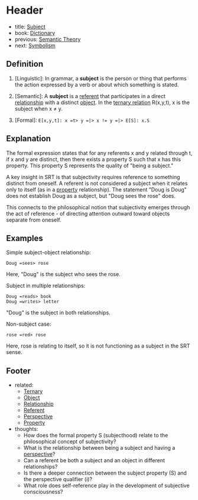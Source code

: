 # Header
- title: [Subject](subject.md)
- book: [Dictionary](.dictionary.md)
- previous: [Semantic Theory](semantic-theory.md)
- next: [Symbolism](symbolism.md)

## Definition

1. [Linguistic]: In grammar, a **subject** is the person or thing that performs the action expressed by a verb or about which something is stated.

2. [Semantic]: A **subject** is a [referent](referent.md) that participates in a direct [relationship](relationship.md) with a distinct [object](object.md). In the [ternary relation](ternary.md) R(x,y,t), x is the subject when x ≠ y.

3. [Formal]: `E[x,y,t]: x =t> y =|> x != y =|> E[S]: x.S`

## Explanation

The formal expression states that for any referents x and y related through t, if x and y are distinct, then there exists a property S such that x has this property. This property S represents the quality of "being a subject."

A key insight in SRT is that subjectivity requires reference to something distinct from oneself. A referent is not considered a subject when it relates only to itself (as in a [property](property.md) relationship). The statement "Doug is Doug" does not establish Doug as a subject, but "Doug sees the rose" does.

This connects to the philosophical notion that subjectivity emerges through the act of reference - of directing attention outward toward objects separate from oneself.

## Examples

Simple subject-object relationship:
```
Doug =sees> rose
```
Here, "Doug" is the subject who sees the rose.

Subject in multiple relationships:
```
Doug =reads> book
Doug =writes> letter
```
"Doug" is the subject in both relationships.

Non-subject case:
```
rose =red> rose
```
Here, rose is relating to itself, so it is not functioning as a subject in the SRT sense.

## Footer
- related: 
  - [Ternary](ternary.md)
  - [Object](object.md)
  - [Relationship](relationship.md)
  - [Referent](referent.md)
  - [Perspective](perspective.md)
  - [Property](property.md)
- thoughts:
  - How does the formal property S (subjecthood) relate to the philosophical concept of subjectivity?
  - What is the relationship between being a subject and having a [perspective](perspective.md)?
  - Can a referent be both a subject and an object in different relationships?
  - Is there a deeper connection between the subject property (S) and the perspective qualifier (i)?
  - What role does self-reference play in the development of subjective consciousness?
